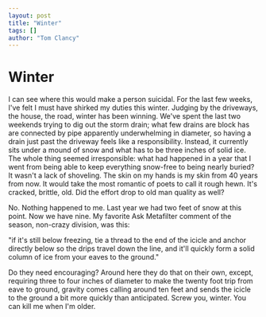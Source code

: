 ```yaml
---
layout: post
title: "Winter"
tags: []
author: "Tom Clancy"
---
```


# Winter

I can see where this would make a person suicidal. For the last few weeks, I've felt I must have shirked my duties this winter. Judging by the driveways, the house, the road, winter has been winning. We've spent the last two weekends trying to dig out the storm drain; what few drains are block has are connected by pipe apparently underwhelming in diameter, so having a drain just past the driveway feels like a responsibility. Instead, it currently sits under a mound of snow and what has to be three inches of solid ice. The whole thing seemed irresponsible: what had happened in a year that I went from being able to keep everything snow-free to being nearly buried? It wasn't a lack of shoveling. The skin on my hands is my skin from 40 years from now. It would take the most romantic of poets to call it rough hewn. It's cracked, brittle, old. Did the effort drop to old man quality as well?

No. Nothing happened to me. Last year we had two feet of snow at this point. Now we have nine. My favorite Ask Metafilter comment of the season, non-crazy division, was this:

"if it's still below freezing, tie a thread to the end of the icicle and anchor directly below so the drips travel down the line, and it'll quickly form a solid column of ice from your eaves to the ground."

Do they need encouraging? Around here they do that on their own, except, requiring three to four inches of diameter to make the twenty foot trip from eave to ground, gravity comes calling around ten feet and sends the icicle to the ground a bit more quickly than anticipated. Screw you, winter. You can kill me when I'm older.
